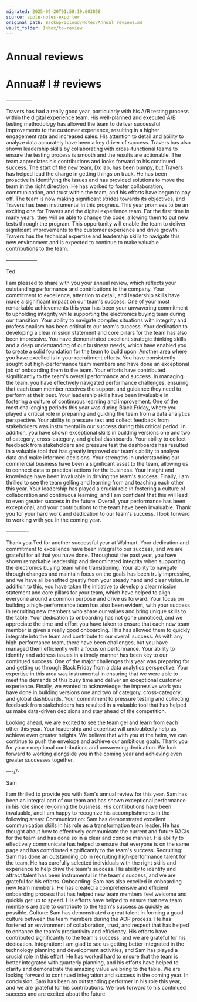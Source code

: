 ```yaml
---
migrated: 2025-09-20T01:58:19.603058
source: apple-notes-exporter
original_path: Backup/iCloud/Notes/Annual reviews.md
vault_folder: Inbox/to-review
---
```

# Annual reviews

# Annua# l # reviews

—————

Travers has had a really good year, particularly with his A/B testing process within the digital experience team. His well-planned and executed A/B testing methodology has allowed the team to deliver successful improvements to the customer experience, resulting in a higher engagement rate and increased sales. His attention to detail and ability to analyze data accurately have been a key driver of success. Travers has also shown leadership skills by collaborating with cross-functional teams to ensure the testing process is smooth and the results are actionable. The team appreciates his contributions and looks forward to his continued success.
The start of the new team, Dx lab, has been bumpy, but Travers has helped lead the charge in getting things on track. He has been proactive in identifying the issues and has provided solutions to move the team in the right direction. He has worked to foster collaboration, communication, and trust within the team, and his efforts have begun to pay off. The team is now making significant strides towards its objectives, and Travers has been instrumental in this progress.
This year promises to be an exciting one for Travers and the digital experience team. For the first time in many years, they will be able to change the code, allowing them to put new tests through the program. This opportunity will enable the team to deliver significant improvements to the customer experience and drive growth. Travers has the technical expertise and leadership skills to navigate this new environment and is expected to continue to make valuable contributions to the team.

——————

Ted

I am pleased to share with you your annual review, which reflects your outstanding performance and contributions to the company. Your commitment to excellence, attention to detail, and leadership skills have made a significant impact on our team's success.
One of your most remarkable achievements this year has been your unwavering commitment to upholding integrity while supporting the electronics buying team during our transition. Your ability to navigate complex situations with integrity and professionalism has been critical to our team's success.
Your dedication to developing a clear mission statement and core pillars for the team has also been impressive. You have demonstrated excellent strategic thinking skills and a deep understanding of our business needs, which have enabled you to create a solid foundation for the team to build upon.
Another area where you have excelled is in your recruitment efforts. You have consistently sought out high-performance team members and have done an exceptional job of onboarding them to the team. Your efforts have contributed significantly to the team's overall performance and success.
In managing the team, you have effectively navigated performance challenges, ensuring that each team member receives the support and guidance they need to perform at their best. Your leadership skills have been invaluable in fostering a culture of continuous learning and improvement.
One of the most challenging periods this year was during Black Friday, where you played a critical role in preparing and guiding the team from a data analytics perspective. Your ability to pressure test and collect feedback from stakeholders was instrumental in our success during this critical period.
In addition, you have shown exceptional skills in building versions one and two of category, cross-category, and global dashboards. Your ability to collect feedback from stakeholders and pressure test the dashboards has resulted in a valuable tool that has greatly improved our team's ability to analyze data and make informed decisions.
Your strengths in understanding our commercial business have been a significant asset to the team, allowing us to connect data to practical actions for the business. Your insight and knowledge have been invaluable in driving the team's success.
Finally, I am thrilled to see the team gelling and learning from and teaching each other this year. Your leadership has played a crucial role in fostering a culture of collaboration and continuous learning, and I am confident that this will lead to even greater success in the future.
Overall, your performance has been exceptional, and your contributions to the team have been invaluable. Thank you for your hard work and dedication to our team's success. I look forward to working with you in the coming year.

————-

Thank you Ted for another successful year at Walmart. Your dedication and commitment to excellence have been integral to our success, and we are grateful for all that you have done.
Throughout the past year, you have shown remarkable leadership and denominated integrity when supporting the electronics buying team while transitioning. Your ability to navigate through changes and maintain focus on the goals has been truly impressive, and we have all benefited greatly from your steady hand and clear vision.
In addition to this, you have taken the initiative to develop a clear mission statement and core pillars for your team, which have helped to align everyone around a common purpose and drive us forward. Your focus on building a high-performance team has also been evident, with your success in recruiting new members who share our values and bring unique skills to the table.
Your dedication to onboarding has not gone unnoticed, and we appreciate the time and effort you have taken to ensure that each new team member is given a really good onboarding. This has allowed them to quickly integrate into the team and contribute to our overall success.
As with any high-performance team, there have been challenges, but you have managed them efficiently with a focus on performance. Your ability to identify and address issues in a timely manner has been key to our continued success.
One of the major challenges this year was preparing for and getting us through Black Friday from a data analytics perspective. Your expertise in this area was instrumental in ensuring that we were able to meet the demands of this busy time and deliver an exceptional customer experience.
Finally, we wanted to acknowledge the impressive work you have done in building versions one and two of category, cross-category, and global dashboards. Your commitment to pressure testing and collecting feedback from stakeholders has resulted in a valuable tool that has helped us make data-driven decisions and stay ahead of the competition.

Looking ahead, we are excited to see the team gel and learn from each other this year. Your leadership and expertise will undoubtedly help us achieve even greater heights. We believe that with you at the helm, we can continue to push the envelope and achieve our ambitious goals.
Thank you for your exceptional contributions and unwavering dedication. We look forward to working alongside you in the coming year and achieving even greater successes together.

—-//-

Sam

I am thrilled to provide you with Sam's annual review for this year. Sam has been an integral part of our team and has shown exceptional performance in his role since re-joining the business. His contributions have been invaluable, and I am happy to recognize his accomplishments in the following areas:
Communication:
Sam has demonstrated excellent communication skills in his role as a transformation team leader. He has thought about how to effectively communicate the current and future RACIs for the team and has done so in a clear and concise manner. His ability to effectively communicate has helped to ensure that everyone is on the same page and has contributed significantly to the team's success.
Recruiting:
Sam has done an outstanding job in recruiting high-performance talent for the team. He has carefully selected individuals with the right skills and experience to help drive the team's success. His ability to identify and attract talent has been instrumental in the team's success, and we are grateful for his efforts.
Onboarding:
Sam has also excelled in onboarding new team members. He has created a comprehensive and efficient onboarding process that has helped new team members feel welcome and quickly get up to speed. His efforts have helped to ensure that new team members are able to contribute to the team's success as quickly as possible.
Culture:
Sam has demonstrated a great talent in forming a good culture between the team members during the AOP process. He has fostered an environment of collaboration, trust, and respect that has helped to enhance the team's productivity and efficiency. His efforts have contributed significantly to the team's success, and we are grateful for his dedication.
Integration:
I am glad to see us getting better integrated in the technology planning and development activities, and Sam has played a crucial role in this effort. He has worked hard to ensure that the team is better integrated with quarterly planning, and his efforts have helped to clarify and demonstrate the amazing value we bring to the table. We are looking forward to continued integration and success in the coming year.
In conclusion, Sam has been an outstanding performer in his role this year, and we are grateful for his contributions. We look forward to his continued success and are excited about the future. 
